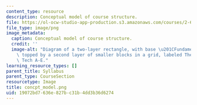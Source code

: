 ```yaml
---
content_type: resource
description: Conceptual model of course structure.
file: https://ol-ocw-studio-app-production.s3.amazonaws.com/courses/2-627-fundamentals-of-photovoltaics-fall-2013/19072bd7636e827bc31b4dd3b36d6274_concpt_model.png
file_type: image/png
image_metadata:
  caption: Conceptual model of course structure.
  credit: ''
  image-alt: "Diagram of a two-layer rectangle, with base \u201CFundamentals\u201D\
    \ topped by a second layer of smaller blocks in a grid, labeled Themes 1-6 and\
    \ Tech A-E."
learning_resource_types: []
parent_title: Syllabus
parent_type: CourseSection
resourcetype: Image
title: concpt_model.png
uid: 19072bd7-636e-827b-c31b-4dd3b36d6274
---
```

